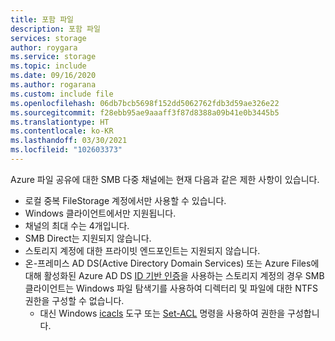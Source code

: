 ```yaml
---
title: 포함 파일
description: 포함 파일
services: storage
author: roygara
ms.service: storage
ms.topic: include
ms.date: 09/16/2020
ms.author: rogarana
ms.custom: include file
ms.openlocfilehash: 06db7bcb5698f152dd5062762fdb3d59ae326e22
ms.sourcegitcommit: f28ebb95ae9aaaff3f87d8388a09b41e0b3445b5
ms.translationtype: HT
ms.contentlocale: ko-KR
ms.lasthandoff: 03/30/2021
ms.locfileid: "102603373"
---
```

Azure 파일 공유에 대한 SMB 다중 채널에는 현재 다음과 같은 제한 사항이 있습니다.
- 로컬 중복 FileStorage 계정에서만 사용할 수 있습니다.
- Windows 클라이언트에서만 지원됩니다. 
- 채널의 최대 수는 4개입니다.
- SMB Direct는 지원되지 않습니다.
- 스토리지 계정에 대한 프라이빗 엔드포인트는 지원되지 않습니다.
- 온-프레미스 AD DS(Active Directory Domain Services) 또는 Azure Files에 대해 활성화된 Azure AD DS [ID 기반 인증](../articles/storage/files/storage-files-active-directory-overview.md)을 사용하는 스토리지 계정의 경우 SMB 클라이언트는 Windows 파일 탐색기를 사용하여 디렉터리 및 파일에 대한 NTFS 권한을 구성할 수 없습니다.
    - 대신 Windows [icacls](/windows-server/administration/windows-commands/icacls) 도구 또는 [Set-ACL](/powershell/module/microsoft.powershell.security/set-acl) 명령을 사용하여 권한을 구성합니다.

